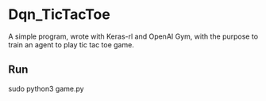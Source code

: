 # Dqn_TicTacToe
A simple program, wrote with Keras-rl and OpenAI Gym, with the purpose to train an agent to play tic tac toe game.
## Run
sudo python3 game.py
